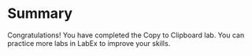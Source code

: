 # Summary

Congratulations! You have completed the Copy to Clipboard lab. You can practice more labs in LabEx to improve your skills.

